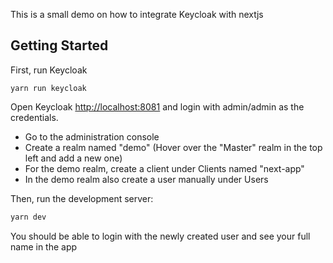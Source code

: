 This is a small demo on how to integrate Keycloak with nextjs
## Getting Started

First, run Keycloak

```
yarn run keycloak
```

Open Keycloak [http://localhost:8081](http://localhost:8081) and login with admin/admin as
the credentials.

- Go to the administration console
- Create a realm named "demo" (Hover over the "Master" realm in the top left and add a new one)
- For the demo realm, create a client under Clients named "next-app"
- In the demo realm also create a user manually under Users

Then, run the development server:

```bash
yarn dev
```

You should be able to login with the newly created user and see your full name in the app